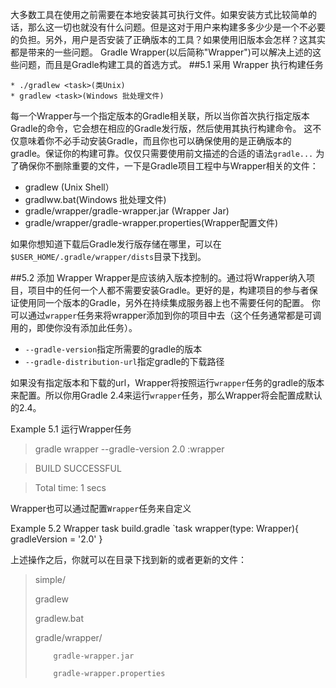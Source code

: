   大多数工具在使用之前需要在本地安装其可执行文件。如果安装方式比较简单的话，那么这一切也就没有什么问题。但是这对于用户来构建多多少少是一个不必要的负担。另外，用户是否安装了正确版本的工具？如果使用旧版本会怎样？这其实都是带来的一些问题。
  Gradle Wrapper(以后简称"Wrapper")可以解决上述的这些问题，而且是Gradle构建工具的首选方式。
##5.1 采用 Wrapper 执行构建任务

    * ./gradlew <task>(类Unix)
    * gradlew <task>(Windows 批处理文件)
  每一个Wrapper与一个指定版本的Gradle相关联，所以当你首次执行指定版本Gradle的命令，它会想在相应的Gradle发行版，然后使用其执行构建命令。
  这不仅意味着你不必手动安装Gradle，而且你也可以确保使用的是正确版本的gradle。保证你的构建可靠。仅仅只需要使用前文描述的合适的语法`gradle...`
  为了确保你不删除重要的文件，一下是Gradle项目工程中与Wrapper相关的文件：
  
  * gradlew (Unix Shell）
  * gradlww.bat(Windows 批处理文件)
  * gradle/wrapper/gradle-wrapper.jar (Wrapper Jar)
  * gradle/wrapper/gradle-wrapper.properties(Wrapper配置文件)

如果你想知道下载后Gradle发行版存储在哪里，可以在`$USER_HOME/.gradle/wrapper/dists`目录下找到。

##5.2 添加 Wrapper
Wrapper是应该纳入版本控制的。通过将Wrapper纳入项目，项目中的任何一个人都不需要安装Gradle。更好的是，构建项目的参与者保证使用同一个版本的Gradle，另外在持续集成服务器上也不需要任何的配置。
你可以通过`wrapper`任务来将wrapper添加到你的项目中去（这个任务通常都是可调用的，即使你没有添加此任务）。
  * `--gradle-version`指定所需要的gradle的版本
  * `--gradle-distribution-url`指定gradle的下载路径

如果没有指定版本和下载的url，Wrapper将按照运行`wrapper`任务的gradle的版本来配置。所以你用Gradle 2.4来运行`wrapper`任务，那么Wrapper将会配置成默认的2.4。

Example 5.1 运行Wrapper任务


>gradle wrapper --gradle-version 2.0
>:wrapper

>BUILD SUCCESSFUL

>Total time: 1 secs


  Wrapper也可以通过配置`Wrapper`任务来自定义
  
  Example 5.2 Wrapper task
  build.gradle
  `task wrapper(type: Wrapper){
      gradleVersion = '2.0'
  }
  
  上述操作之后，你就可以在目录下找到新的或者更新的文件：
  
  >simple/
  >
  >gradlew
  >
  >gradlew.bat
  >
  >gradle/wrapper/
  >
  >         gradle-wrapper.jar
  > 
  >         gradle-wrapper.properties




















